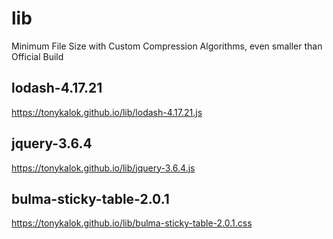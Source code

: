 # lib
 Minimum File Size with Custom Compression Algorithms, even smaller than Official Build

## lodash-4.17.21
https://tonykalok.github.io/lib/lodash-4.17.21.js

## jquery-3.6.4
https://tonykalok.github.io/lib/jquery-3.6.4.js

## bulma-sticky-table-2.0.1
https://tonykalok.github.io/lib/bulma-sticky-table-2.0.1.css
